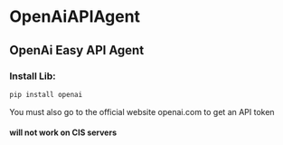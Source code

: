 # OpenAiAPIAgent

## OpenAi Easy API Agent

### Install Lib:

```bash
pip install openai
```

You must also go to the official website openai.com to get an API token

#### will not work on CIS servers
